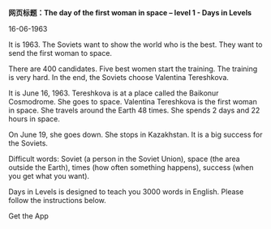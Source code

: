 <p><strong>网页标题：The day of the first woman in space – level 1 - Days in Levels</strong></p>
<p>16-06-1963</p>
<p>It is 1963. The Soviets want to show the world who is the best. They want to send the first woman to space.</p>
<p>There are 400 candidates. Five best women start the training. The training is very hard. In the end, the Soviets choose Valentina Tereshkova.</p>
<p>It is June 16, 1963. Tereshkova is at a place called the Baikonur Cosmodrome. She goes to space. Valentina Tereshkova is the first woman in space. She travels around the Earth 48 times. She spends 2 days and 22 hours in space.</p>
<p>On June 19, she goes down. She stops in Kazakhstan. It is a big success for the Soviets.</p>
<p>Difficult words: Soviet (a person in the Soviet Union), space (the area outside the Earth), times (how often something happens), success (when you get what you want).</p>
<p>Days in Levels is designed to teach you 3000 words in English. Please follow the instructions
below.</p>
<p>Get the App</p>